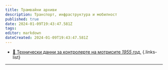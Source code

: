 ```yaml
---
title: Трамвайни архиви
description: Транспорт, инфраструктура и мобилност
published: true
date: 2024-01-09T19:43:47.581Z
tags: 
editor: markdown
dateCreated: 2024-01-09T19:43:47.581Z
---
```


- [🚋 Технически данни за контролерте на мотрисите *1955 год.*](literature/tram-archives/kontroleri-1955)
{.links-list}

---


  
